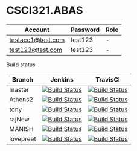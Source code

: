 # CSCI321.ABAS
Account | Password | Role
------- | -------- | -------
testacc1@test.com | test123 | -
test123@test.com | test123 | -


Build status  

Branch | Jenkins | TravisCI   
------ | ------- | --------   
master | [![Build Status](http://jenkins.tonylao.com/buildStatus/icon?job=CSCI321.ABAS.master)](http://jenkins.tonylao.com/job/CSCI321.ABAS.master) | [![Build Status](https://travis-ci.com/TonyRL/CSCI321.ABAS.svg?token=2gExg64SpwfQ5t8h2R86&branch=master)](https://travis-ci.com/TonyRL/CSCI321.ABAS)  
Athens2 | [![Build Status](http://jenkins.tonylao.com/buildStatus/icon?job=CSCI321.ABAS.Athens2)](http://jenkins.tonylao.com/job/CSCI321.ABAS.Athens2) | [![Build Status](https://travis-ci.com/TonyRL/CSCI321.ABAS.svg?token=2gExg64SpwfQ5t8h2R86&branch=Athens2)](https://travis-ci.com/TonyRL/CSCI321.ABAS)
tony   | [![Build Status](http://jenkins.tonylao.com/buildStatus/icon?job=CSCI321.ABAS.tony)](http://jenkins.tonylao.com/job/CSCI321.ABAS.tony) | [![Build Status](https://travis-ci.com/TonyRL/CSCI321.ABAS.svg?token=2gExg64SpwfQ5t8h2R86&branch=tony)](https://travis-ci.com/TonyRL/CSCI321.ABAS)
rajNew   | [![Build Status](http://jenkins.tonylao.com/buildStatus/icon?job=CSCI321.ABAS.rajNew)](http://jenkins.tonylao.com/job/CSCI321.ABAS.rajNew) | [![Build Status](https://travis-ci.com/TonyRL/CSCI321.ABAS.svg?token=2gExg64SpwfQ5t8h2R86&branch=rajNew)](https://travis-ci.com/TonyRL/CSCI321.ABAS)
MANISH | [![Build Status](http://jenkins.tonylao.com/buildStatus/icon?job=CSCI321.ABAS.MANISH)](http://jenkins.tonylao.com/job/CSCI321.ABAS.MANISH) | [![Build Status](https://travis-ci.com/TonyRL/CSCI321.ABAS.svg?token=2gExg64SpwfQ5t8h2R86&branch=MANISH)](https://travis-ci.com/TonyRL/CSCI321.ABAS)
lovepreet | [![Build Status](http://jenkins.tonylao.com/buildStatus/icon?job=CSCI321.ABAS.lovepreet)](http://jenkins.tonylao.com/job/CSCI321.ABAS.lovepreet) | [![Build Status](https://travis-ci.com/TonyRL/CSCI321.ABAS.svg?token=2gExg64SpwfQ5t8h2R86&branch=lovepreet)](https://travis-ci.com/TonyRL/CSCI321.ABAS)

